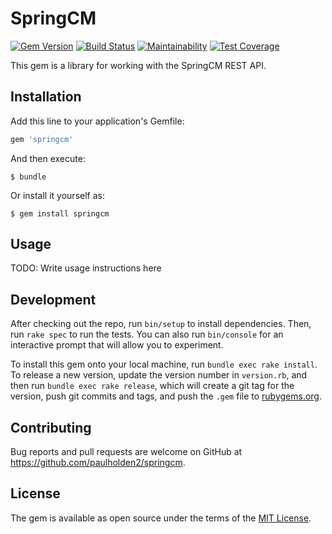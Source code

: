 # SpringCM

[![Gem Version](https://badge.fury.io/rb/springcm-sdk.svg)](https://badge.fury.io/rb/springcm-sdk) [![Build Status](https://travis-ci.org/paulholden2/springcm-sdk.svg?branch=master)](https://travis-ci.org/paulholden2/springcm-sdk) [![Maintainability](https://api.codeclimate.com/v1/badges/06e1dd90fde417de15da/maintainability)](https://codeclimate.com/github/paulholden2/springcm-sdk/maintainability) [![Test Coverage](https://api.codeclimate.com/v1/badges/06e1dd90fde417de15da/test_coverage)](https://codeclimate.com/github/paulholden2/springcm-sdk/test_coverage)

This gem is a library for working with the SpringCM REST API.

## Installation

Add this line to your application's Gemfile:

```ruby
gem 'springcm'
```

And then execute:

    $ bundle

Or install it yourself as:

    $ gem install springcm

## Usage

TODO: Write usage instructions here

## Development

After checking out the repo, run `bin/setup` to install dependencies. Then, run `rake spec` to run the tests. You can also run `bin/console` for an interactive prompt that will allow you to experiment.

To install this gem onto your local machine, run `bundle exec rake install`. To release a new version, update the version number in `version.rb`, and then run `bundle exec rake release`, which will create a git tag for the version, push git commits and tags, and push the `.gem` file to [rubygems.org](https://rubygems.org).

## Contributing

Bug reports and pull requests are welcome on GitHub at https://github.com/paulholden2/springcm.

## License

The gem is available as open source under the terms of the [MIT License](https://opensource.org/licenses/MIT).
